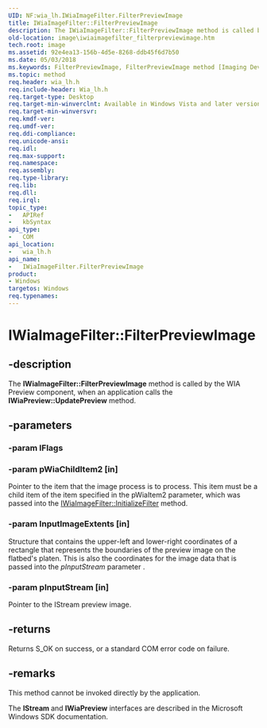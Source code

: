 ```yaml
---
UID: NF:wia_lh.IWiaImageFilter.FilterPreviewImage
title: IWiaImageFilter::FilterPreviewImage
description: The IWiaImageFilter::FilterPreviewImage method is called by the WIA Preview component, when an application calls the IWiaPreview::UpdatePreview method.
old-location: image\iwiaimagefilter_filterpreviewimage.htm
tech.root: image
ms.assetid: 92e4ea13-156b-4d5e-8268-ddb45f6d7b50
ms.date: 05/03/2018
ms.keywords: FilterPreviewImage, FilterPreviewImage method [Imaging Devices], FilterPreviewImage method [Imaging Devices],IWiaImageFilter interface, IWiaErrorHandler_22a9ad6b-b9f4-49e5-9c62-2d32fbaf3d02.xml, IWiaImageFilter interface [Imaging Devices],FilterPreviewImage method, IWiaImageFilter.FilterPreviewImage, IWiaImageFilter::FilterPreviewImage, image.iwiaimagefilter_filterpreviewimage, wia_lh/IWiaImageFilter::FilterPreviewImage
ms.topic: method
req.header: wia_lh.h
req.include-header: Wia_lh.h
req.target-type: Desktop
req.target-min-winverclnt: Available in Windows Vista and later versions of the Windows operating systems.
req.target-min-winversvr: 
req.kmdf-ver: 
req.umdf-ver: 
req.ddi-compliance: 
req.unicode-ansi: 
req.idl: 
req.max-support: 
req.namespace: 
req.assembly: 
req.type-library: 
req.lib: 
req.dll: 
req.irql: 
topic_type:
-	APIRef
-	kbSyntax
api_type:
-	COM
api_location:
-	wia_lh.h
api_name:
-	IWiaImageFilter.FilterPreviewImage
product:
- Windows
targetos: Windows
req.typenames: 
---
```


# IWiaImageFilter::FilterPreviewImage


## -description


The <b>IWiaImageFilter::FilterPreviewImage</b> method is called by the WIA Preview component, when an application calls the <b>IWiaPreview::UpdatePreview</b> method.


## -parameters




### -param lFlags




### -param pWiaChildItem2 [in]

Pointer to the item that the image process is to process. This item must be a child item of the item specified in the pWiaItem2 parameter, which was passed into the <a href="https://msdn.microsoft.com/library/windows/hardware/ff543916">IWiaImageFilter::InitializeFilter</a> method. 



### -param InputImageExtents [in]

Structure that contains the upper-left and lower-right coordinates of a rectangle that represents the boundaries of the preview image on the flatbed's platen. This is also the coordinates for the image data that is passed into the <i>pInputStream</i> parameter .


### -param pInputStream [in]

Pointer to the IStream preview image. 


## -returns



Returns S_OK on success, or a standard COM error code on failure.




## -remarks



This method cannot be invoked directly by the application.

The <b>IStream </b>and <b>IWiaPreview</b> interfaces are described in the Microsoft Windows SDK documentation.




